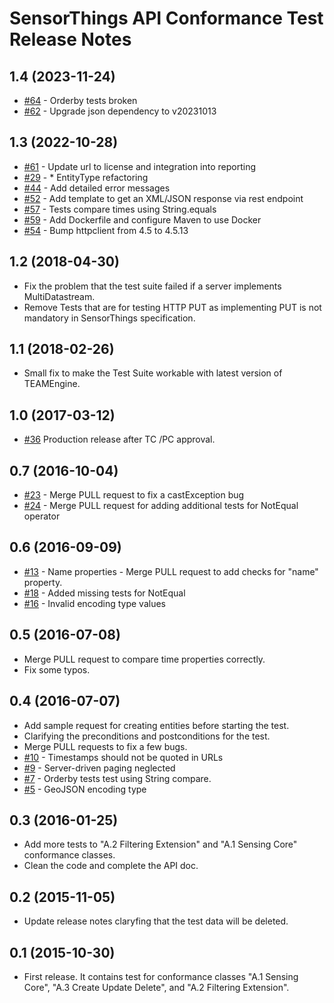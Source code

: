 SensorThings API Conformance Test Release Notes
==================================================

1.4 (2023-11-24)
---------------------
- [#64](https://github.com/opengeospatial/ets-sta10/issues/64) - Orderby tests broken
- [#62](https://github.com/opengeospatial/ets-sta10/issues/62) - Upgrade json dependency to v20231013

1.3 (2022-10-28)
---------------------
- [#61](https://github.com/opengeospatial/ets-sta10/pull/61) - Update url to license and integration into reporting
- [#29](https://github.com/opengeospatial/ets-sta10/pull/29) - * EntityType refactoring
- [#44](https://github.com/opengeospatial/ets-sta10/issues/44) - Add detailed error messages
- [#52](https://github.com/opengeospatial/ets-sta10/issues/52) - Add template to get an XML/JSON response via rest endpoint
- [#57](https://github.com/opengeospatial/ets-sta10/issues/57) - Tests compare times using String.equals
- [#59](https://github.com/opengeospatial/ets-sta10/pull/59) - Add Dockerfile and configure Maven to use Docker
- [#54](https://github.com/opengeospatial/ets-sta10/pull/54) - Bump httpclient from 4.5 to 4.5.13

1.2 (2018-04-30)
---------------------
-  Fix the problem that the test suite failed if a server implements MultiDatastream.
-  Remove Tests that are for testing HTTP PUT as implementing PUT is not mandatory in SensorThings specification.

1.1 (2018-02-26)
---------------------
-  Small fix to make the Test Suite workable with latest version of TEAMEngine.

1.0 (2017-03-12)
---------------------
-  [#36](https://github.com/opengeospatial/ets-sta10/issues/36) Production release after TC /PC approval.

0.7 (2016-10-04)
-------------------
- [#23](https://github.com/opengeospatial/ets-sta10/pull/23) - Merge PULL request to fix a castException bug
- [#24](https://github.com/opengeospatial/ets-sta10/issues/24) - Merge PULL request for adding additional tests for NotEqual operator

0.6 (2016-09-09)
-------------------
- [#13](https://github.com/opengeospatial/ets-sta10/pull/13) - Name properties - Merge PULL request to add checks for "name" property.
- [#18](https://github.com/opengeospatial/ets-sta10/pull/18) - Added missing tests for NotEqual
- [#16](https://github.com/opengeospatial/ets-sta10/issues/16) - Invalid encoding type values

0.5 (2016-07-08)
-------------------
- Merge PULL request to compare time properties correctly.
- Fix some typos.

0.4 (2016-07-07)
-------------------
- Add sample request for creating entities before starting the test.
- Clarifying the preconditions and postconditions for the test.
- Merge PULL requests to fix a few bugs.
- [#10](https://github.com/opengeospatial/ets-sta10/issues/10) - Timestamps should not be quoted in URLs
- [#9](https://github.com/opengeospatial/ets-sta10/issues/9) - Server-driven paging neglected
- [#7](https://github.com/opengeospatial/ets-sta10/issues/7) - Orderby tests test using String compare.
- [#5](https://github.com/opengeospatial/ets-sta10/issues/5) - GeoJSON encoding type

0.3 (2016-01-25)
-------------------
- Add more tests to "A.2 Filtering Extension" and "A.1 Sensing Core" conformance classes.
- Clean the code and complete the API doc.

0.2 (2015-11-05)
-------------------
- Update release notes claryfing that the test data will be deleted.

0.1 (2015-10-30)
----------------------
- First release. It contains test for conformance classes "A.1 Sensing Core", "A.3 Create Update Delete", and "A.2 Filtering Extension".
